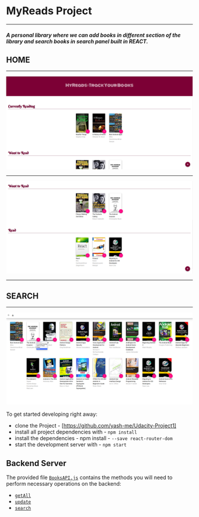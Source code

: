 # MyReads Project
------
##### A personal library where we can add books in different section of the library and search books in search panel built in REACT.

## HOME
------
![alt text](https://raw.githubusercontent.com/yash-me/Udacity-Project1/master/MyReads1.png)

-------
![alt text](https://raw.githubusercontent.com/yash-me/Udacity-Project1/master/MyReads2.png)

------

## SEARCH
------

![alt text](https://raw.githubusercontent.com/yash-me/Udacity-Project1/master/MyRead_Search.png)

To get started developing right away:

* clone the Project - [https://github.com/yash-me/Udacity-Project1]
* install all project dependencies with - `npm install`
* install the dependencies - npm install - `--save react-router-dom`
* start the development server with - `npm start`



## Backend Server

The provided file [`BooksAPI.js`](src/BooksAPI.js) contains the methods you will need to perform necessary operations on the backend:

* [`getAll`](#getall)
* [`update`](#update)
* [`search`](#search)
